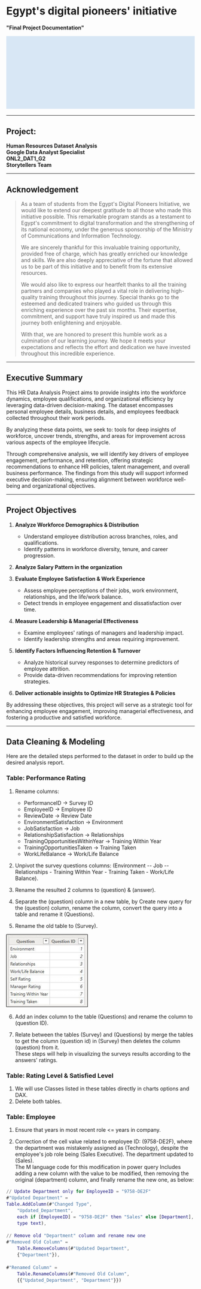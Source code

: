 # Egypt's digital pioneers' initiative  
**"Final Project Documentation"**  

![Image 1](media/image1.png)

---

## **Project:**  
**Human Resources Dataset Analysis**  
**Google Data Analyst Specialist**  
**ONL2_DAT1_G2**  
**Storytellers Team**  

---

## **Acknowledgement**  
> As a team of students from the Egypt's Digital Pioneers Initiative, we would like to extend our deepest gratitude to all those who made this initiative possible. This remarkable program stands as a testament to Egypt's commitment to digital transformation and the strengthening of its national economy, under the generous sponsorship of the Ministry of Communications and Information Technology.  
>  
> We are sincerely thankful for this invaluable training opportunity, provided free of charge, which has greatly enriched our knowledge and skills. We are also deeply appreciative of the fortune that allowed us to be part of this initiative and to benefit from its extensive resources.  
>  
> We would also like to express our heartfelt thanks to all the training partners and companies who played a vital role in delivering high-quality training throughout this journey. Special thanks go to the esteemed and dedicated trainers who guided us through this enriching experience over the past six months. Their expertise, commitment, and support have truly inspired us and made this journey both enlightening and enjoyable.  
>  
> With that, we are honored to present this humble work as a culmination of our learning journey. We hope it meets your expectations and reflects the effort and dedication we have invested throughout this incredible experience.  

---

## **Executive Summary**  
This HR Data Analysis Project aims to provide insights into the workforce dynamics, employee qualifications, and organizational efficiency by leveraging data-driven decision-making. The dataset encompasses personal employee details, business details, and employees feedback collected throughout their work periods.  

By analyzing these data points, we seek to: tools for deep insights of workforce, uncover trends, strengths, and areas for improvement across various aspects of the employee lifecycle.  

Through comprehensive analysis, we will identify key drivers of employee engagement, performance, and retention, offering strategic recommendations to enhance HR policies, talent management, and overall business performance. The findings from this study will support informed executive decision-making, ensuring alignment between workforce well-being and organizational objectives.  

---

## **Project Objectives**  
1. **Analyze Workforce Demographics & Distribution**  
   - Understand employee distribution across branches, roles, and qualifications.  
   - Identify patterns in workforce diversity, tenure, and career progression.  

2. **Analyze Salary Pattern in the organization**  

3. **Evaluate Employee Satisfaction & Work Experience**  
   - Assess employee perceptions of their jobs, work environment, relationships, and the life/work balance.  
   - Detect trends in employee engagement and dissatisfaction over time.  

4. **Measure Leadership & Managerial Effectiveness**  
   - Examine employees' ratings of managers and leadership impact.  
   - Identify leadership strengths and areas requiring improvement.  

5. **Identify Factors Influencing Retention & Turnover**  
   - Analyze historical survey responses to determine predictors of employee attrition.  
   - Provide data-driven recommendations for improving retention strategies.  

6. **Deliver actionable insights to Optimize HR Strategies & Policies**  

By addressing these objectives, this project will serve as a strategic tool for enhancing employee engagement, improving managerial effectiveness, and fostering a productive and satisfied workforce.  

---

## **Data Cleaning & Modeling**  
Here are the detailed steps performed to the dataset in order to build up the desired analysis report.  

### **Table: Performance Rating**  
1. Rename columns:  
   - PerformanceID → Survey ID  
   - EmployeeID → Employee ID  
   - ReviewDate → Review Date  
   - EnvironmentSatisfaction → Environment  
   - JobSatisfaction → Job  
   - RelationshipSatisfaction → Relationships  
   - TrainingOpportunitiesWithinYear → Training Within Year  
   - TrainingOpportunitiesTaken → Training Taken  
   - WorkLifeBalance → Work/Life Balance  

2. Unpivot the survey questions columns: (Environment -- Job -- Relationships - Training Within Year - Training Taken - Work/Life Balance).  

3. Rename the resulted 2 columns to (question) & (answer).  

4. Separate the (question) column in a new table, by Create new query for the (question) column, rename the column, convert the query into a table and rename it (Questions).  

5. Rename the old table to (Survey).  

![Image 9](media/image9.png)  

6. Add an index column to the table (Questions) and rename the column to (question ID).  

7. Relate between the tables (Survey) and (Questions) by merge the tables to get the column (question id) in (Survey) then deletes the column (question) from it.  
   These steps will help in visualizing the surveys results according to the answers' ratings.  

### **Table: Rating Level & Satisfied Level**  
1. We will use Classes listed in these tables directly in charts options and DAX.  
2. Delete both tables.  

### **Table: Employee**  
1. Ensure that years in most recent role <= years in company.  

2. Correction of the cell value related to employee ID: (9758-DE2F), where the department was mistakenly assigned as (Technology), despite the employee's job role being (Sales Executive). The department updated to (Sales).  
   The M language code for this modification in power query Includes adding a new column with the value to be modified, then removing the original (department) column, and finally rename the new one, as below:  

```m
// Update Department only for EmployeeID = "9758-DE2F"
#"Updated Department" =
Table.AddColumn(#"Changed Type",
    "Updated_Department",
    each if [EmployeeID] = "9758-DE2F" then "Sales" else [Department],
    type text),

// Remove old "Department" column and rename new one
#"Removed Old Column" =
    Table.RemoveColumns(#"Updated Department",
    {"Department"}),

#"Renamed Column" =
    Table.RenameColumns(#"Removed Old Column",
    {{"Updated_Department", "Department"}})
